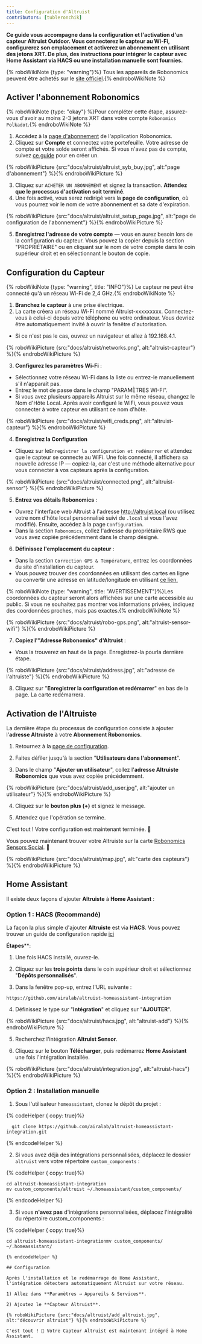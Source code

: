 ```yaml
---
title: Configuration d'Altruist
contributors: [tubleronchik]
---
```


**Ce guide vous accompagne dans la configuration et l'activation d'un capteur Altruist Outdoor. Vous connecterez le capteur au Wi-Fi, configurerez son emplacement et activerez un abonnement en utilisant des jetons XRT. De plus, des instructions pour intégrer le capteur avec Home Assistant via HACS ou une installation manuelle sont fournies.**

{% roboWikiNote {type: "warning"}%} Tous les appareils de Robonomics peuvent être achetés sur le [site officiel](https://robonomics.network/devices/).{% endroboWikiNote %}

## Activer l'abonnement Robonomics

{% roboWikiNote {type: "okay"} %}Pour compléter cette étape, assurez-vous d'avoir au moins 2-3 jetons XRT dans votre compte `Robonomics Polkadot`.{% endroboWikiNote %}

1) Accédez à la [page d'abonnement](https://robonomics.app/#/rws-buy) de l'application Robonomics. 
2) Cliquez sur **Compte** et connectez votre portefeuille. Votre adresse de compte et votre solde seront affichés.
Si vous n'avez pas de compte, suivez [ce guide](https://wiki.robonomics.network/docs/create-account-in-dapp/) pour en créer un.

{% roboWikiPicture {src:"docs/altruist/altruist_syb_buy.jpg", alt:"page d'abonnement"} %}{% endroboWikiPicture %}

3) Cliquez sur `ACHETER UN ABONNEMENT` et signez la transaction. **Attendez que le processus d'activation soit terminé**. 
4) Une fois activé, vous serez redirigé vers la **page de configuration**, où vous pourrez voir le nom de votre abonnement et sa date d'expiration.

{% roboWikiPicture {src:"docs/altruist/altruist_setup_page.jpg", alt:"page de configuration de l'abonnement"} %}{% endroboWikiPicture %}

5) **Enregistrez l'adresse de votre compte** — vous en aurez besoin lors de la configuration du capteur. Vous pouvez la copier depuis la section "PROPRIÉTAIRE" ou en cliquant sur le nom de votre compte dans le coin supérieur droit et en sélectionnant le bouton de copie.

## Configuration du Capteur

{% roboWikiNote {type: "warning", title: "INFO"}%} Le capteur ne peut être connecté qu'à un réseau Wi-Fi de 2,4 GHz.{% endroboWikiNote %}

1) **Branchez le capteur** à une prise électrique.
2) La carte créera un réseau Wi-Fi nommé Altruist-xxxxxxxxx. Connectez-vous à celui-ci depuis votre téléphone ou votre ordinateur. Vous devriez être automatiquement invité à ouvrir la fenêtre d'autorisation.
- Si ce n'est pas le cas, ouvrez un navigateur et allez à 192.168.4.1.

{% roboWikiPicture {src:"docs/altruist/networks.png", alt:"altruist-capteur"} %}{% endroboWikiPicture %}

3) **Configurez les paramètres Wi-Fi** :
- Sélectionnez votre réseau Wi-Fi dans la liste ou entrez-le manuellement s'il n'apparaît pas.
- Entrez le mot de passe dans le champ "PARAMÈTRES WI-FI".
- Si vous avez plusieurs appareils Altruist sur le même réseau, changez le Nom d'Hôte Local. Après avoir configuré le WiFi, vous pouvez vous connecter à votre capteur en utilisant ce nom d'hôte.

{% roboWikiPicture {src:"docs/altruist/wifi_creds.png", alt:"altruist-capteur"} %}{% endroboWikiPicture %}

4) **Enregistrez la Configuration**
- Cliquez sur le`Enregistrer la configuration et redémarrer` et attendez que le capteur se connecte au WiFi. Une fois connecté, il affichera sa nouvelle adresse IP — copiez-la, car c'est une méthode alternative pour vous connecter à vos capteurs après la configuration.

{% roboWikiPicture {src:"docs/altruist/connected.png", alt:"altruist-sensor"} %}{% endroboWikiPicture %}

5) **Entrez vos détails Robonomics** :
- Ouvrez l'interface web Altruist à l'adresse http://altruist.local (ou utilisez votre nom d'hôte local personnalisé suivi de `.local` si vous l'avez modifié). Ensuite, accédez à la page `Configuration`.
- Dans la section `Robonomics`, collez l'adresse du propriétaire RWS que vous avez copiée précédemment dans le champ désigné.

6) **Définissez l'emplacement du capteur** :
- Dans la section `Correction GPS & Température`, entrez les coordonnées du site d'installation du capteur.
- Vous pouvez trouver des coordonnées en utilisant des cartes en ligne ou convertir une adresse en latitude/longitude en utilisant [ce lien.](https://www.latlong.net/convert-address-to-lat-long.html)

{% roboWikiNote {type: "warning", title: "AVERTISSEMENT"}%}Les coordonnées du capteur seront alors affichées sur une carte accessible au public. Si vous ne souhaitez pas montrer vos informations privées, indiquez des coordonnées proches, mais pas exactes.{% endroboWikiNote %}

{% roboWikiPicture {src:"docs/altruist/robo-gps.png", alt:"altruist-sensor-wifi"} %}{% endroboWikiPicture %}

7) **Copiez l'"Adresse Robonomics" d'Altruist** :
- Vous la trouverez en haut de la page. Enregistrez-la pourla dernière étape.

{% roboWikiPicture {src:"docs/altruist/address.jpg", alt:"adresse de l'altruiste"} %}{% endroboWikiPicture %}

8) Cliquez sur "**Enregistrer la configuration et redémarrer**" en bas de la page. La carte redémarrera.

## Activation de l'Altruiste
La dernière étape du processus de configuration consiste à ajouter l'**adresse Altruiste** à votre **Abonnement Robonomics**.

1) Retournez à la [page de configuration](https://robonomics.app/#/rws-setup).

2) Faites défiler jusqu'à la section "**Utilisateurs dans l'abonnement**".

3) Dans le champ "**Ajouter un utilisateur**", collez l'**adresse Altruiste Robonomics** que vous avez copiée précédemment.

{% roboWikiPicture {src:"docs/altruist/add_user.jpg", alt:"ajouter un utilisateur"} %}{% endroboWikiPicture %}

4) Cliquez sur le **bouton plus (+)** et signez le message.

5) Attendez que l'opération se termine.

C'est tout ! Votre configuration est maintenant terminée. 🎉

Vous pouvez maintenant trouver votre Altruiste sur la carte [Robonomics Sensors Social](https://sensors.social/#). 🚀

{% roboWikiPicture {src:"docs/altruist/map.jpg", alt:"carte des capteurs"} %}{% endroboWikiPicture %}

## Home Assistant

Il existe deux façons d'ajouter **Altruiste** à **Home Assistant** :

### Option 1 : HACS (Recommandé)

La façon la plus simple d'ajouter **Altruiste** est via **HACS**. Vous pouvez trouver un guide de configuration rapide [ici](https://hacs.xyz/docs/use/) 

**Étapes****:
1) Une fois HACS installé, ouvrez-le.

2) Cliquez sur les **trois points** dans le coin supérieur droit et sélectionnez "**Dépôts personnalisés**".

3) Dans la fenêtre pop-up, entrez l'URL suivante :

```
https://github.com/airalab/altruist-homeassistant-integration
```
4) Définissez le type sur "**Intégration**" et cliquez sur "**AJOUTER**".

{% roboWikiPicture {src:"docs/altruist/hacs.jpg", alt:"altruist-add"} %}{% endroboWikiPicture %}

5) Recherchez l'intégration **Altruist Sensor**.

6) Cliquez sur le bouton **Télécharger**, puis redémarrez **Home Assistant** une fois l'intégration installée.


{% roboWikiPicture {src:"docs/altruist/integration.jpg", alt:"altruist-hacs"} %}{% endroboWikiPicture %}

### Option 2 : Installation manuelle

1) Sous l'utilisateur `homeassistant`, clonez le dépôt du projet :

{% codeHelper { copy: true}%}

```shell
  git clone https://github.com/airalab/altruist-homeassistant-integration.git
```

{% endcodeHelper %}

2) Si vous avez déjà des intégrations personnalisées, déplacez le dossier `altruist` vers votre répertoire `custom_components` :

{% codeHelper { copy: true}%}

```
cd altruist-homeassistant-integration
mv custom_components/altruist ~/.homeassistant/custom_components/
```

{% endcodeHelper %}

3) Si vous **n'avez pas** d'intégrations personnalisées, déplacez l'intégralité du répertoire custom_components :

{% codeHelper { copy: true}%}

 ```
cd altruist-homeassistant-integrationmv custom_components/ ~/.homeassistant/

{% endcodeHelper %}

## Configuration

Après l'installation et le redémarrage de Home Assistant, l'intégration détectera automatiquement Altruist sur votre réseau.

1) Allez dans **Paramètres → Appareils & Services**.

2) Ajoutez le **Capteur Altruist**.

{% roboWikiPicture {src:"docs/altruist/add_altruist.jpg", alt:"découvrir altruist"} %}{% endroboWikiPicture %}

C'est tout ! 🚀 Votre Capteur Altruist est maintenant intégré à Home Assistant.